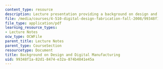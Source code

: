 ```yaml
---
content_type: resource
description: Lecture presentation providing a background on design and digital manufacturing.
file: /media/courses/4-510-digital-design-fabrication-fall-2008/99348f1a82d18474e32a874b4841e45a_lec2.pdf
file_type: application/pdf
learning_resource_types:
- Lecture Notes
ocw_type: OCWFile
parent_title: Lecture Notes
parent_type: CourseSection
resourcetype: Document
title: Background on Design and Digital Manufacturing
uid: 99348f1a-82d1-8474-e32a-874b4841e45a
---
```

